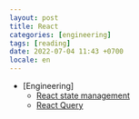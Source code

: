 ```yaml
---
layout: post
title: React
categories: [engineering]
tags: [reading]
date: 2022-07-04 11:43 +0700
locale: en
---
```

- [Engineering]
  + [React state management](https://frontendmastery.com/posts/the-new-wave-of-react-state-management/)
  + [React Query](https://react-query.tanstack.com/comparison)
